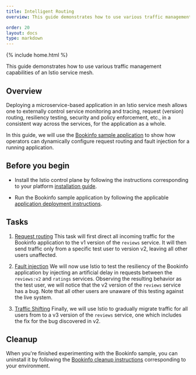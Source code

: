```yaml
---
title: Intelligent Routing
overview: This guide demonstrates how to use various traffic management capabilities of an Istio service mesh.

order: 20
layout: docs
type: markdown
---
```

{% include home.html %}

This guide demonstrates how to use various traffic management capabilities
of an Istio service mesh.

## Overview

Deploying a microservice-based application in an Istio service mesh allows one
to externally control service monitoring and tracing, request (version) routing, resiliency testing,
security and policy enforcement, etc., in a consistent way across the services,
for the application as a whole.

In this guide, we will use the [Bookinfo sample application]({{home}}/docs/guides/bookinfo.html)
to show how operators can dynamically configure request routing and fault injection
for a running application.

## Before you begin

* Install the Istio control plane by following the instructions
  corresponding to your platform [installation guide]({{home}}/docs/setup/).

* Run the Bookinfo sample application by following the applicable
  [application deployment instructions]({{home}}/docs/guides/bookinfo.html#deploying-the-application).

## Tasks

1. [Request routing]({{home}}/docs/tasks/traffic-management/request-routing.html) This task will first
   direct all incoming traffic for the Bookinfo application to the v1 version of the
   `reviews` service. It will then send traffic only from a specific test user to version v2,
   leaving all other users unaffected.

1. [Fault injection]({{home}}/docs/tasks/traffic-management/fault-injection.html) We will now use Istio to
   test the resiliency of the Bookinfo application by injecting an artificial delay in
   requests between the `reviews:v2` and `ratings` services. Observing the resulting behavior
   as the test user, we will notice that the v2 version of the `reviews` service has a bug.
   Note that all other users are unaware of this testing against the live system.

1. [Traffic Shifting]({{home}}/docs/tasks/traffic-management/traffic-shifting.html) Finally, we will
   use Istio to gradually migrate traffic for all users from to a v3 version of
   the `reviews` service, one which includes the fix for the bug discovered in v2.

## Cleanup

When you're finished experimenting with the Bookinfo sample, you can
uninstall it by following the
[Bookinfo cleanup instructions]({{home}}/docs/guides/bookinfo.html#cleanup)
corresponding to your environment.
